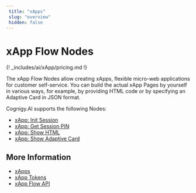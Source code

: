 ```yaml
---
 title: "xApps" 
 slug: "overview" 
 hidden: false 
---
```


# xApp Flow Nodes

{! _includes/ai/xApp/pricing.md !}

The xApp Flow Nodes allow creating xApps, flexible micro-web applications for customer self-service. You can build the actual xApp Pages by yourself in various ways, for example, by providing HTML code or by specifying an Adaptive Card in JSON format.

Cognigy.AI supports the following Nodes:

 - [xApp: Init Session](init-xApp-session.md)
 - [xApp: Get Session PIN](get-xApp-session-PIN.md)
 - [xApp: Show HTML](set-html-xApp-state.md)
 - [xApp: Show Adaptive Card](set-AdaptiveCard-xApp-state.md)
   
## More Information

- [xApps](../../xApp/overview.md)
- [xApp Tokens](../../xApp/tokens.md)
- [xApp Flow API](../../xApp/api.md)